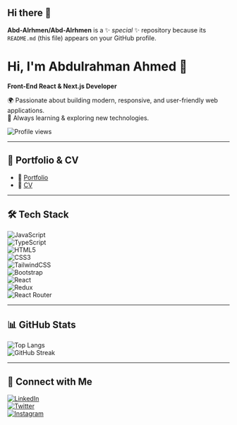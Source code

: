 ## Hi there 👋


**Abd-Alrhmen/Abd-Alrhmen** is a ✨ _special_ ✨ repository because its `README.md` (this file) appears on your GitHub profile.
# Hi, I'm Abdulrahman Ahmed 👋  
**Front-End React & Next.js Developer**

🌍 Passionate about building modern, responsive, and user-friendly web applications.  
🚀 Always learning & exploring new technologies.  

![Profile views](https://komarev.com/ghpvc/?username=Abd-Alrhmen&color=green)

---

## 📌 Portfolio & CV
- 🎨 [Portfolio](https://github.com/Abd-Alrhmen/portfolio)  
- 📄 [CV](https://github.com/Abd-Alrhmen/cv)  

---

## 🛠️ Tech Stack
![JavaScript](https://img.shields.io/badge/JavaScript-F7DF1E?logo=javascript&logoColor=black)  
![TypeScript](https://img.shields.io/badge/TypeScript-3178C6?logo=typescript&logoColor=white)  
![HTML5](https://img.shields.io/badge/HTML5-E34F26?logo=html5&logoColor=white)  
![CSS3](https://img.shields.io/badge/CSS3-1572B6?logo=css3&logoColor=white)  
![TailwindCSS](https://img.shields.io/badge/TailwindCSS-38B2AC?logo=tailwind-css&logoColor=white)  
![Bootstrap](https://img.shields.io/badge/Bootstrap-7952B3?logo=bootstrap&logoColor=white)  
![React](https://img.shields.io/badge/React-20232A?logo=react&logoColor=61DAFB)  
![Redux](https://img.shields.io/badge/Redux-764ABC?logo=redux&logoColor=white)  
![React Router](https://img.shields.io/badge/React_Router-CA4245?logo=react-router&logoColor=white)  

---

## 📊 GitHub Stats
![Top Langs](https://github-readme-stats.vercel.app/api/top-langs/?username=Abd-Alrhmen&layout=compact&theme=radical)  
![GitHub Streak](https://streak-stats.demolab.com/?user=Abd-Alrhmen&theme=radical)

---

## 🔗 Connect with Me
[![LinkedIn](https://img.shields.io/badge/-LinkedIn-blue?logo=linkedin&logoColor=white)](https://www.linkedin.com/in/abdulrahman-ahmed-60b468262)  
[![Twitter](https://img.shields.io/badge/-Twitter-1DA1F2?logo=twitter&logoColor=white)](https://twitter.com/AbdoAlSaidi19)  
[![Instagram](https://img.shields.io/badge/-Instagram-purple?logo=instagram&logoColor=white)](https://www.instagram.com/abdo_al.saidi)  

